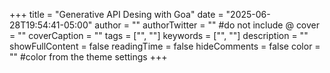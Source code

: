 +++
title = "Generative API Desing with Goa"
date = "2025-06-28T19:54:41-05:00"
author = ""
authorTwitter = "" #do not include @
cover = ""
coverCaption = ""
tags = ["", ""]
keywords = ["", ""]
description = ""
showFullContent = false
readingTime = false
hideComments = false
color = "" #color from the theme settings
+++
